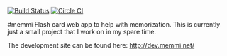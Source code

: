 [![Build Status](https://travis-ci.org/bartushk/memmi.svg?branch=master)](https://travis-ci.org/bartushk/memmi)
[![Circle CI](https://circleci.com/gh/bartushk/memmi.svg?style=svg)](https://circleci.com/gh/bartushk/memmi)

#memmi
Flash card web app to help with memorization.
This is currently just a small project that I work on in my spare time.

The development site can be found here: http://dev.memmi.net/
